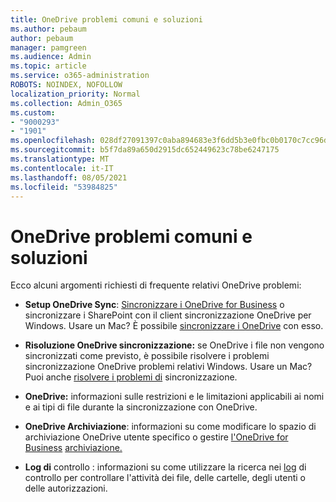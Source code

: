 ```yaml
---
title: OneDrive problemi comuni e soluzioni
ms.author: pebaum
author: pebaum
manager: pamgreen
ms.audience: Admin
ms.topic: article
ms.service: o365-administration
ROBOTS: NOINDEX, NOFOLLOW
localization_priority: Normal
ms.collection: Admin_O365
ms.custom:
- "9000293"
- "1901"
ms.openlocfilehash: 028df27091397c0aba894683e3f6dd5b3e0fbc0b0170c7cc96d4da423dfd3119
ms.sourcegitcommit: b5f7da89a650d2915dc652449623c78be6247175
ms.translationtype: MT
ms.contentlocale: it-IT
ms.lasthandoff: 08/05/2021
ms.locfileid: "53984825"
---
```

# <a name="onedrive-common-issues-and-resolutions"></a>OneDrive problemi comuni e soluzioni

Ecco alcuni argomenti richiesti di frequente relativi OneDrive problemi:

- **Setup OneDrive Sync**: [Sincronizzare i OneDrive for Business](https://go.microsoft.com/fwlink/?linkid=533375) [](https://go.microsoft.com/fwlink/?linkid=871666) o sincronizzare i SharePoint con il client sincronizzazione OneDrive per Windows.  Usare un Mac? È possibile [sincronizzare i OneDrive](https://support.office.com/article/Sync-files-with-the-OneDrive-sync-client-on-Mac-OS-X-d11b9f29-00bb-4172-be39-997da46f913f) con esso.

- **Risoluzione OneDrive sincronizzazione:** se OneDrive i file non vengono sincronizzati come [](https://go.microsoft.com/fwlink/?linkid=866431) previsto, è possibile risolvere i problemi sincronizzazione OneDrive problemi relativi Windows. Usare un Mac? Puoi anche [risolvere i problemi di](https://support.office.com/article/fix-onedrive-sync-problems-on-a-mac-af3012d7-13ec-4ac9-bbb1-ebcd2a0cd756) sincronizzazione.
- **OneDrive:** informazioni sulle restrizioni [](https://support.office.com/article/Invalid-file-names-and-file-types-in-OneDrive-OneDrive-for-Business-and-SharePoint-64883a5d-228e-48f5-b3d2-eb39e07630fa) e le limitazioni applicabili ai nomi e ai tipi di file durante la sincronizzazione con OneDrive.
- **OneDrive Archiviazione**: informazioni su come modificare lo spazio di archiviazione OneDrive utente specifico o gestire [l'OneDrive for Business](https://docs.microsoft.com/onedrive/change-user-storage) [archiviazione.](https://support.office.com/article/Manage-your-OneDrive-for-Business-storage-31519161-059C-4764-B6F8-F5CD29F7FE68)
- **Log di** controllo : informazioni su come utilizzare la ricerca nei [log](https://docs.microsoft.com/microsoft-365/compliance/search-the-audit-log-in-security-and-compliance#search-the-audit-log) di controllo per controllare l'attività dei file, delle cartelle, degli utenti o delle autorizzazioni. 
